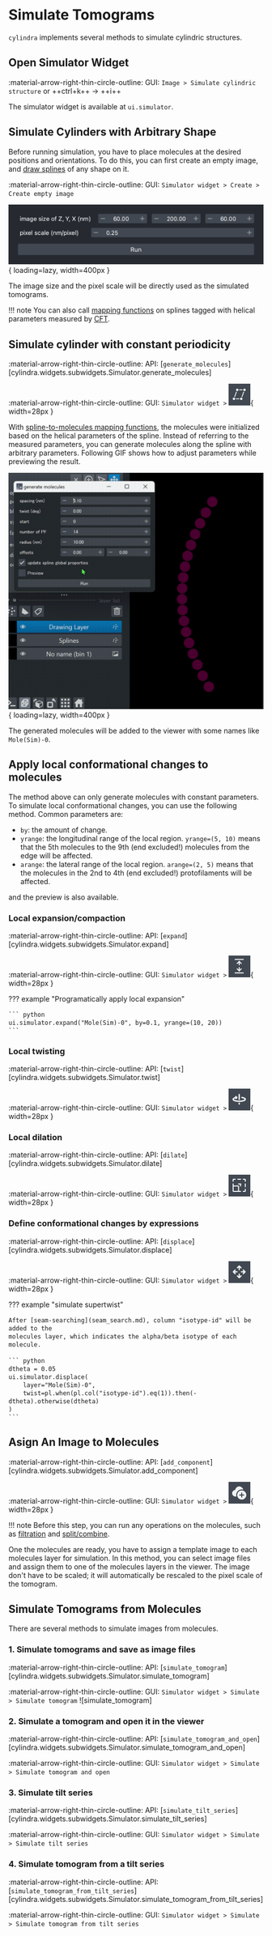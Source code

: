 # Simulate Tomograms

`cylindra` implements several methods to simulate cylindric structures.

## Open Simulator Widget

:material-arrow-right-thin-circle-outline: GUI: `Image > Simulate cylindric structure` or ++ctrl+k++ &rarr; ++i++

The simulator widget is available at `ui.simulator`.

## Simulate Cylinders with Arbitrary Shape

Before running simulation, you have to place molecules at the desired positions and
orientations. To do this, you can first create an empty image, and [draw splines](fit_splines.md#draw-splines) of any shape on it.

:material-arrow-right-thin-circle-outline: GUI: `Simulator widget > Create > Create empty image`

![create_empty_image](images/create_empty_image.png){ loading=lazy, width=400px }

The image size and the pixel scale will be directly used as the simulated tomograms.

!!! note
    You can also call [mapping functions](molecules/spline_to_molecules.md) on splines
    tagged with helical parameters measured by [CFT](lattice_params.md).

## Simulate cylinder with constant periodicity

:material-arrow-right-thin-circle-outline: API: [`generate_molecules`][cylindra.widgets.subwidgets.Simulator.generate_molecules]

:material-arrow-right-thin-circle-outline: GUI: `Simulator widget >` ![](images/toolbutton_generate_molecules.png){ width=28px }

With [spline-to-molecules mapping functions](molecules/spline_to_molecules.md), the
molecules were initialized based on the helical parameters of the spline. Instead of
referring to the measured parameters, you can generate molecules along the spline with
arbitrary parameters. Following GIF shows how to adjust parameters while previewing the
result.

![generate_molecules](images/generate_molecules.gif){ loading=lazy, width=400px }

The generated molecules will be added to the viewer with some names like `Mole(Sim)-0`.

## Apply local conformational changes to molecules

The method above can only generate molecules with constant parameters. To simulate
local conformational changes, you can use the following method. Common parameters are:

- `by`: the amount of change.
- `yrange`: the longitudinal range of the local region. `yrange=(5, 10)` means that the
  5th molecules to the 9th (end excluded!) molecules from the edge will be affected.
- `arange`: the lateral range of the local region. `arange=(2, 5)` means that the
  molecules in the 2nd to 4th (end excluded!) protofilaments will be affected.

and the preview is also available.

### Local expansion/compaction

:material-arrow-right-thin-circle-outline: API: [`expand`][cylindra.widgets.subwidgets.Simulator.expand]

:material-arrow-right-thin-circle-outline: GUI: `Simulator widget >` ![expand](images/toolbutton_expand.png){ width=28px }

??? example "Programatically apply local expansion"

    ``` python
    ui.simulator.expand("Mole(Sim)-0", by=0.1, yrange=(10, 20))
    ```

### Local twisting

:material-arrow-right-thin-circle-outline: API: [`twist`][cylindra.widgets.subwidgets.Simulator.twist]

:material-arrow-right-thin-circle-outline: GUI: `Simulator widget >` ![twist](images/toolbutton_twist.png){ width=28px }

### Local dilation

:material-arrow-right-thin-circle-outline: API: [`dilate`][cylindra.widgets.subwidgets.Simulator.dilate]

:material-arrow-right-thin-circle-outline: GUI: `Simulator widget >` ![dilate](images/toolbutton_dilate.png){ width=28px }

### Define conformational changes by expressions

:material-arrow-right-thin-circle-outline: API: [`displace`][cylindra.widgets.subwidgets.Simulator.displace]

:material-arrow-right-thin-circle-outline: GUI: `Simulator widget >` ![displace](images/toolbutton_displace.png){ width=28px }

??? example "simulate supertwist"

    After [seam-searching](seam_search.md), column "isotype-id" will be added to the
    molecules layer, which indicates the alpha/beta isotype of each molecule.

    ``` python
    dtheta = 0.05
    ui.simulator.displace(
        layer="Mole(Sim)-0",
        twist=pl.when(pl.col("isotype-id").eq(1)).then(-dtheta).otherwise(dtheta)
    )
    ```

## Asign An Image to Molecules

:material-arrow-right-thin-circle-outline: API: [`add_component`][cylindra.widgets.subwidgets.Simulator.add_component]

:material-arrow-right-thin-circle-outline: GUI: `Simulator widget >` ![add_component](images/toolbutton_add_component.png){ width=28px }

!!! note
    Before this step, you can run any operations on the molecules, such as [filtration](molecules/filter_molecules.md) and [split/combine](molecules/split_and_combine.md).

One the molecules are ready, you have to assign a template image to each molecules layer
for simulation. In this method, you can select image files and assign them to one of the
molecules layers in the viewer. The image don't have to be scaled; it will automatically
be rescaled to the pixel scale of the tomogram.

## Simulate Tomograms from Molecules

There are several methods to simulate images from molecules.

### 1. Simulate tomograms and save as image files

:material-arrow-right-thin-circle-outline: API: [`simulate_tomogram`][cylindra.widgets.subwidgets.Simulator.simulate_tomogram]

:material-arrow-right-thin-circle-outline: GUI: `Simulator widget > Simulate > Simulate tomogram` ![simulate_tomogram]


### 2. Simulate a tomogram and open it in the viewer

:material-arrow-right-thin-circle-outline: API: [`simulate_tomogram_and_open`][cylindra.widgets.subwidgets.Simulator.simulate_tomogram_and_open]

:material-arrow-right-thin-circle-outline: GUI: `Simulator widget > Simulate > Simulate tomogram and open`

### 3. Simulate tilt series

:material-arrow-right-thin-circle-outline: API: [`simulate_tilt_series`][cylindra.widgets.subwidgets.Simulator.simulate_tilt_series]

:material-arrow-right-thin-circle-outline: GUI: `Simulator widget > Simulate > Simulate tilt series`

### 4. Simulate tomogram from a tilt series

:material-arrow-right-thin-circle-outline: API: [`simulate_tomogram_from_tilt_series`][cylindra.widgets.subwidgets.Simulator.simulate_tomogram_from_tilt_series]

:material-arrow-right-thin-circle-outline: GUI: `Simulator widget > Simulate > Simulate tomogram from tilt series`
